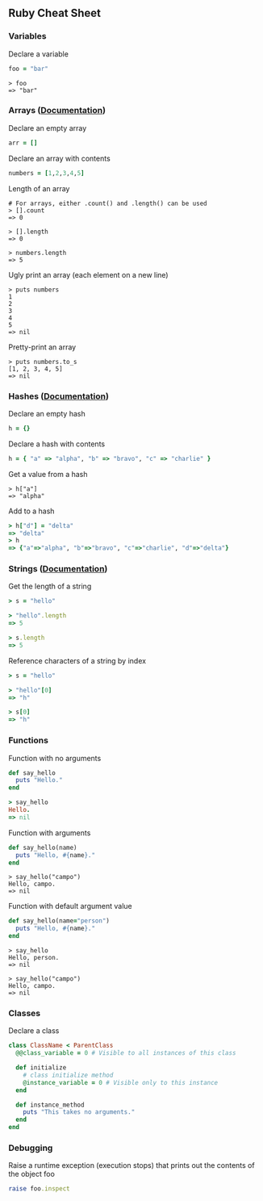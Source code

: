 ## Ruby Cheat Sheet

### Variables
Declare a variable
```ruby
foo = "bar"
```
```irb
> foo
=> "bar"
```

### Arrays (<a href="http://ruby-doc.org/core-2.2.0/Array.html" target="_blank">Documentation</a>)
Declare an empty array
```ruby
arr = []
```

Declare an array with contents
```ruby
numbers = [1,2,3,4,5]
```

Length of an array
```irb
# For arrays, either .count() and .length() can be used
> [].count
=> 0

> [].length
=> 0

> numbers.length
=> 5
```

Ugly print an array (each element on a new line)
```irb
> puts numbers
1
2
3
4
5
=> nil
```

Pretty-print an array
```irb
> puts numbers.to_s
[1, 2, 3, 4, 5]
=> nil
```

### Hashes (<a href="http://ruby-doc.org/core-2.2.0/Hash.html" target="_blank">Documentation</a>)
Declare an empty hash
```ruby
h = {}
```

Declare a hash with contents
```ruby
h = { "a" => "alpha", "b" => "bravo", "c" => "charlie" }
```

Get a value from a hash
```irb
> h["a"]
=> "alpha"
```

Add to a hash
```ruby
> h["d"] = "delta"
=> "delta"
> h
=> {"a"=>"alpha", "b"=>"bravo", "c"=>"charlie", "d"=>"delta"}
```

### Strings (<a href="http://ruby-doc.org/core-2.2.0/String.html" target="_blank">Documentation</a>)
Get the length of a string
```ruby
> s = "hello"

> "hello".length
=> 5

> s.length
=> 5
```

Reference characters of a string by index
```ruby
> s = "hello"

> "hello"[0]
=> "h"

> s[0]
=> "h"
```

### Functions
Function with no arguments
```ruby
def say_hello
  puts "Hello."
end

> say_hello
Hello.
=> nil
```

Function with arguments
```ruby
def say_hello(name)
  puts "Hello, #{name}."
end
```

```irb
> say_hello("campo")
Hello, campo.
=> nil
```

Function with default argument value
```ruby
def say_hello(name="person")
  puts "Hello, #{name}."
end
```

```irb
> say_hello
Hello, person.
=> nil

> say_hello("campo")
Hello, campo.
=> nil
```

### Classes
Declare a class
```ruby
class ClassName < ParentClass
  @@class_variable = 0 # Visible to all instances of this class

  def initialize
    # class initialize method
    @instance_variable = 0 # Visible only to this instance
  end

  def instance_method
    puts "This takes no arguments."
  end
end
```

### Debugging
Raise a runtime exception (execution stops) that prints out the contents of the object foo
```ruby
raise foo.inspect
```
